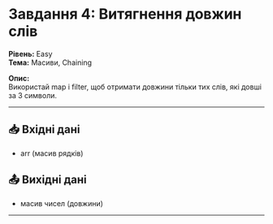 # Завдання 4: Витягнення довжин слів
**Рівень:** Easy  
**Тема:** Масиви, Chaining  

**Опис:**  
Використай map і filter, щоб отримати довжини тільки тих слів, які довші за 3 символи.  

---
## 📥 Вхідні дані
- arr (масив рядків)

## 📤 Вихідні дані
- масив чисел (довжини)

---